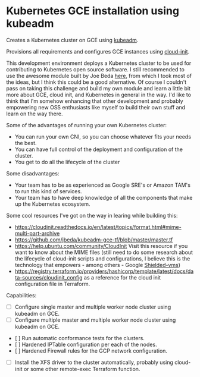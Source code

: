 Kubernetes GCE installation using kubeadm
=========================================

Creates a Kubernetes cluster on GCE using [kubeadm](https://kubernetes.io/docs/setup/production-environment/tools/kubeadm/install-kubeadm/).

Provisions all requirements and configures GCE instances using [cloud-init](https://cloudinit.readthedocs.io/en/latest/topics/format.html#mime-multi-part-archive).

This development environment deploys a Kubernetes cluster to be used for contributing to Kubernetes open source software. I still recommended to use the awesome module built by Joe Beda [here](https://github.com/jbeda/kubeadm-gce-tf/blob/master/master.tf), from which I took most of the ideas, but I think this could be a good alternative. Of course I couldn't pass on taking this challenge and build my own module and learn a little bit more about GCE, cloud init, and Kubernetes in general in the way.  I'd like to think that I'm somehow enhancing that other development and probably empowering new OSS enthusiasts like myself to build their own stuff and learn on the way there.

Some of the advantages of running your own Kubernetes cluster:
* You can run your own CNI, so you can choose whatever fits your needs the best.
* You can have full control of the deployment and configuration of the cluster.
* You get to do all the lifecycle of the cluster

Some disadvantages:
* Your team has to be as experienced as Google SRE's or Amazon TAM's to run this kind of services.
* Your team has to have deep knowledge of all the components that make up the Kubernetes ecosystem.

Some cool resources I've got on the way in learing while building this:
- https://cloudinit.readthedocs.io/en/latest/topics/format.html#mime-multi-part-archive 
- https://github.com/jbeda/kubeadm-gce-tf/blob/master/master.tf
- https://help.ubuntu.com/community/CloudInit Visit this resource if you want to know about the MIME files (still need to do some research about the lifecycle of cloud-init scripts and configurations, I believe this is the technology that empowers - among others - Google [Shielded-vms](https://cloud.google.com/security/shielded-cloud/shielded-vm))
- https://registry.terraform.io/providers/hashicorp/template/latest/docs/data-sources/cloudinit_config as a reference for the cloud init configuration file in Terraform.

Capabilities:
- [ ] Configure single master and multiple worker node cluster using kubeadm on GCE.
- [ ] Configure multiple master and multiple worker node cluster using kubeadm on GCE.
- [ ] Run automatic conformance tests for the clusters.
- [ ] Hardened IPTable configuration per each of the nodes.
- [ ] Hardened Firewall rules for the GCP network configuration.
- [ ] Install the XFS driver to the cluster automatically, probably using cloud-init or some other remote-exec Terraform function.
